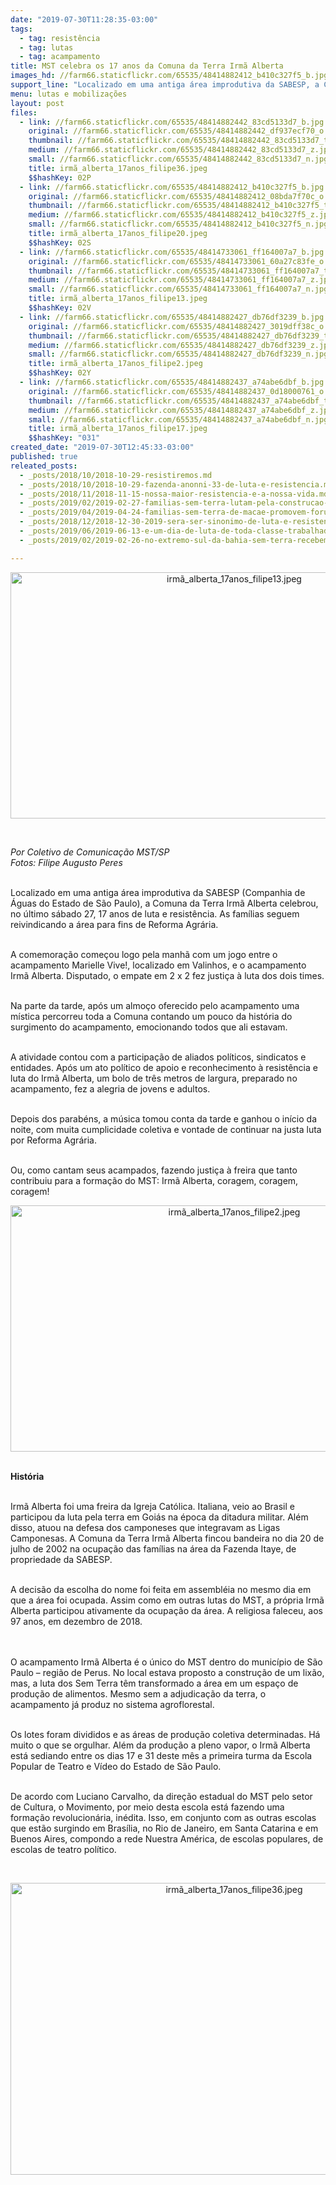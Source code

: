 ```yaml
---
date: "2019-07-30T11:28:35-03:00"
tags:
  - tag: resistência
  - tag: lutas
  - tag: acampamento
title: MST celebra os 17 anos da Comuna da Terra Irmã Alberta
images_hd: //farm66.staticflickr.com/65535/48414882412_b410c327f5_b.jpg
support_line: "Localizado em uma antiga área improdutiva da SABESP, a Comuna da Terra Irmã Alberta celebrou, no último sábado 27, 17 anos de luta e resistência"
menu: lutas e mobilizações
layout: post
files:
  - link: //farm66.staticflickr.com/65535/48414882442_83cd5133d7_b.jpg
    original: //farm66.staticflickr.com/65535/48414882442_df937ecf70_o.jpg
    thumbnail: //farm66.staticflickr.com/65535/48414882442_83cd5133d7_t.jpg
    medium: //farm66.staticflickr.com/65535/48414882442_83cd5133d7_z.jpg
    small: //farm66.staticflickr.com/65535/48414882442_83cd5133d7_n.jpg
    title: irmã_alberta_17anos_filipe36.jpeg
    $$hashKey: 02P
  - link: //farm66.staticflickr.com/65535/48414882412_b410c327f5_b.jpg
    original: //farm66.staticflickr.com/65535/48414882412_08bda7f70c_o.jpg
    thumbnail: //farm66.staticflickr.com/65535/48414882412_b410c327f5_t.jpg
    medium: //farm66.staticflickr.com/65535/48414882412_b410c327f5_z.jpg
    small: //farm66.staticflickr.com/65535/48414882412_b410c327f5_n.jpg
    title: irmã_alberta_17anos_filipe20.jpeg
    $$hashKey: 02S
  - link: //farm66.staticflickr.com/65535/48414733061_ff164007a7_b.jpg
    original: //farm66.staticflickr.com/65535/48414733061_60a27c83fe_o.jpg
    thumbnail: //farm66.staticflickr.com/65535/48414733061_ff164007a7_t.jpg
    medium: //farm66.staticflickr.com/65535/48414733061_ff164007a7_z.jpg
    small: //farm66.staticflickr.com/65535/48414733061_ff164007a7_n.jpg
    title: irmã_alberta_17anos_filipe13.jpeg
    $$hashKey: 02V
  - link: //farm66.staticflickr.com/65535/48414882427_db76df3239_b.jpg
    original: //farm66.staticflickr.com/65535/48414882427_3019dff38c_o.jpg
    thumbnail: //farm66.staticflickr.com/65535/48414882427_db76df3239_t.jpg
    medium: //farm66.staticflickr.com/65535/48414882427_db76df3239_z.jpg
    small: //farm66.staticflickr.com/65535/48414882427_db76df3239_n.jpg
    title: irmã_alberta_17anos_filipe2.jpeg
    $$hashKey: 02Y
  - link: //farm66.staticflickr.com/65535/48414882437_a74abe6dbf_b.jpg
    original: //farm66.staticflickr.com/65535/48414882437_0d18000761_o.jpg
    thumbnail: //farm66.staticflickr.com/65535/48414882437_a74abe6dbf_t.jpg
    medium: //farm66.staticflickr.com/65535/48414882437_a74abe6dbf_z.jpg
    small: //farm66.staticflickr.com/65535/48414882437_a74abe6dbf_n.jpg
    title: irmã_alberta_17anos_filipe17.jpeg
    $$hashKey: "031"
created_date: "2019-07-30T12:45:33-03:00"
published: true
releated_posts:
  - _posts/2018/10/2018-10-29-resistiremos.md
  - _posts/2018/10/2018-10-29-fazenda-anonni-33-de-luta-e-resistencia.md
  - _posts/2018/11/2018-11-15-nossa-maior-resistencia-e-a-nossa-vida.md
  - _posts/2019/02/2019-02-27-familias-sem-terra-lutam-pela-construcao-de-unidade-pedagogica-em-macae.md
  - _posts/2019/04/2019-04-24-familias-sem-terra-de-macae-promovem-forum-municipal-de-agroecologia.md
  - _posts/2018/12/2018-12-30-2019-sera-ser-sinonimo-de-luta-e-resistencia.md
  - _posts/2019/06/2019-06-13-e-um-dia-de-luta-de-toda-classe-trabalhadora.md
  - _posts/2019/02/2019-02-26-no-extremo-sul-da-bahia-sem-terra-recebem-a-imissao-de-posse.md

---
```

<p style="text-align:center"><img alt="irmã_alberta_17anos_filipe13.jpeg" height="394" src="//farm66.staticflickr.com/65535/48414733061_ff164007a7_b.jpg" width="700" /></p>

<p>&nbsp;</p>

<p><em>Por Coletivo de Comunica&ccedil;&atilde;o MST/SP<br />
Fotos: Filipe Augusto Peres</em></p>

<p><br />
Localizado em uma antiga &aacute;rea improdutiva da SABESP (Companhia de &Aacute;guas do Estado de S&atilde;o Paulo),&nbsp;a Comuna da Terra Irm&atilde; Alberta celebrou, no &uacute;ltimo s&aacute;bado 27, 17 anos de luta e resist&ecirc;ncia. As fam&iacute;lias seguem reivindicando a &aacute;rea para fins de Reforma Agr&aacute;ria.</p>

<p><br />
A comemora&ccedil;&atilde;o come&ccedil;ou logo pela manh&atilde; com um&nbsp;jogo entre o acampamento Marielle Vive!, localizado em Valinhos, e o acampamento Irm&atilde; Alberta. Disputado, o empate em 2 x 2 fez justi&ccedil;a &agrave; luta dos dois times.</p>

<p><br />
Na parte da tarde, ap&oacute;s um almo&ccedil;o oferecido pelo acampamento uma m&iacute;stica percorreu toda a Comuna contando um pouco da hist&oacute;ria do surgimento do acampamento, emocionando todos que ali estavam.</p>

<p><br />
A atividade contou com a participa&ccedil;&atilde;o de aliados pol&iacute;ticos, sindicatos e entidades. Ap&oacute;s um ato pol&iacute;tico de apoio e reconhecimento &agrave; resist&ecirc;ncia e luta do Irm&atilde; Alberta, um bolo de tr&ecirc;s&nbsp;metros de largura, preparado no acampamento, fez a alegria de jovens e adultos.</p>

<p><br />
Depois dos parab&eacute;ns, a m&uacute;sica tomou conta da tarde e ganhou o in&iacute;cio da noite, com muita cumplicidade coletiva e vontade de continuar na&nbsp;justa luta por Reforma Agr&aacute;ria.</p>

<p><br />
Ou, como cantam seus acampados, fazendo justi&ccedil;a &agrave; freira que tanto contribuiu para a forma&ccedil;&atilde;o do MST: Irm&atilde; Alberta, coragem, coragem, coragem!</p>

<p style="text-align:center"><img alt="irmã_alberta_17anos_filipe2.jpeg" height="394" src="//farm66.staticflickr.com/65535/48414882427_db76df3239_b.jpg" width="700" /></p>

<p><br />
<strong>Hist&oacute;ria</strong></p>

<p><br />
Irm&atilde; Alberta foi uma freira da Igreja Cat&oacute;lica. Italiana, veio ao Brasil e participou da luta pela terra em Goi&aacute;s na &eacute;poca da ditadura militar. Al&eacute;m disso, atuou na defesa dos camponeses que integravam as Ligas Camponesas. A Comuna da Terra Irm&atilde; Alberta fincou bandeira no dia 20 de julho de 2002 na ocupa&ccedil;&atilde;o das fam&iacute;lias na &aacute;rea da Fazenda Itaye, de propriedade da SABESP.</p>

<p><br />
A decis&atilde;o da escolha do nome foi feita em assembl&eacute;ia no mesmo dia em que a &aacute;rea foi ocupada. Assim como em outras lutas do MST, a pr&oacute;pria Irm&atilde; Alberta participou ativamente da ocupa&ccedil;&atilde;o da &aacute;rea. A religiosa faleceu, aos 97 anos, em dezembro de 2018.</p>

<p><br />
<br />
O acampamento Irm&atilde; Alberta &eacute; o &uacute;nico do MST dentro do munic&iacute;pio de S&atilde;o Paulo &ndash; regi&atilde;o de Perus. No local estava proposto a constru&ccedil;&atilde;o de um lix&atilde;o, mas, a luta dos Sem Terra t&ecirc;m transformado a &aacute;rea em um espa&ccedil;o de produ&ccedil;&atilde;o de alimentos. Mesmo sem a adjudica&ccedil;&atilde;o da terra, o acampamento j&aacute; produz no sistema agroflorestal.<br />
&nbsp;</p>

<p>Os lotes foram divididos e as &aacute;reas de produ&ccedil;&atilde;o coletiva determinadas. H&aacute; muito o que se orgulhar. Al&eacute;m da produ&ccedil;&atilde;o a pleno vapor, o Irm&atilde; Alberta est&aacute; sediando entre os dias 17 e 31 deste m&ecirc;s a primeira turma da Escola Popular de Teatro e V&iacute;deo do Estado de S&atilde;o Paulo.</p>

<p><br />
De acordo com Luciano Carvalho, da dire&ccedil;&atilde;o estadual do MST pelo setor de Cultura, o Movimento, por meio desta escola est&aacute; fazendo uma forma&ccedil;&atilde;o revolucion&aacute;ria, in&eacute;dita. Isso, em conjunto com as outras escolas que est&atilde;o surgindo em Bras&iacute;lia, no Rio de Janeiro, em Santa Catarina e em Buenos Aires, compondo a rede Nuestra Am&eacute;rica, de escolas populares, de escolas de teatro pol&iacute;tico.</p>

<p>&nbsp;</p>

<p style="text-align:center"><img alt="irmã_alberta_17anos_filipe36.jpeg" height="467" src="//farm66.staticflickr.com/65535/48414882442_83cd5133d7_b.jpg" width="700" /></p>
